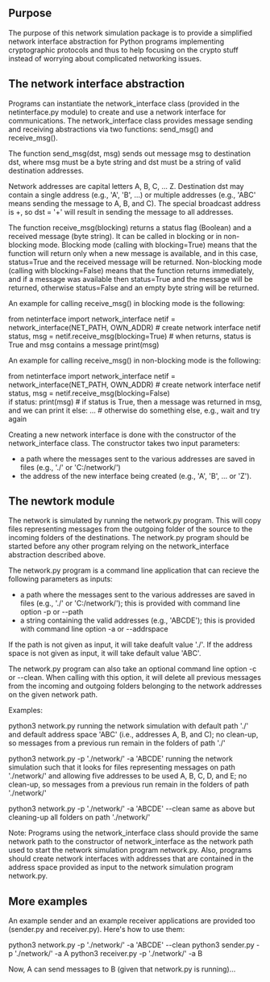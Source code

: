Purpose
-------

The purpose of this network simulation package is to provide a simplified network interface abstraction for Python programs implementing cryptographic protocols and thus to help focusing on the crypto stuff instead of worrying about complicated networking issues.


The network interface abstraction
---------------------------------

Programs can instantiate the network_interface class (provided in the netinterface.py module) to create and use a network interface for communications. The network_interface class provides message sending and receiving abstractions via two functions: send_msg() and receive_msg().

The function send_msg(dst, msg) sends out message msg to destination dst, where msg must be a byte string and dst must be a string of valid destination addresses.

Network addresses are capital letters A, B, C, ... Z. Destination dst may contain a single address (e.g., 'A', 'B', ...) or multiple addresses (e.g., 'ABC' means sending the message to A, B, and C). The special broadcast address is +, so dst = '+' will result in sending the message to all addresses.

The function receive_msg(blocking) returns a status flag (Boolean) and a received message (byte string). It can be called in blocking or in non-blocking mode. Blocking mode (calling with blocking=True) means that the function will return only when a new message is available, and in this case, status=True and the received message will be returned. Non-blocking mode (calling with blocking=False) means that the function returns immediately, and if a message was available then status=True and the message will be returned, otherwise status=False and an empty byte string will be returned.

An example for calling receive_msg() in blocking mode is the following:

from netinterface import network_interface
netif = network_interface(NET_PATH, OWN_ADDR)		# create network interface netif
status, msg = netif.receive_msg(blocking=True)		# when returns, status is True and msg contains a message 
print(msg)

An example for calling receive_msg() in non-blocking mode is the following:
 
from netinterface import network_interface
netif = network_interface(NET_PATH, OWN_ADDR)		# create network interface netif
status, msg = netif.receive_msg(blocking=False)    
if status: print(msg)								# if status is True, then a message was returned in msg, and we can print it
else: ...											# otherwise do something else, e.g., wait and try again

Creating a new network interface is done with the constructor of the network_interface class. The constructor takes two input parameters:
- a path where the messages sent to the various addresses are saved in files (e.g., './' or 'C:/network/')
- the address of the new interface being created (e.g., 'A', 'B', ... or 'Z').


The newtork module
------------------

The network is simulated by running the network.py program. This will copy files representing messages from the outgoing folder of the source to the incoming folders of the destinations. The network.py program should be started before any other program relying on the network_interface abstraction described above.

The network.py program is a command line application that can recieve the following parameters as inputs:
- a path where the messages sent to the various addresses are saved in files (e.g., './' or 'C:/network/'); this is provided with command line option -p or --path
- a string containing the valid addresses (e.g., 'ABCDE'); this is provided with command line option -a or --addrspace

If the path is not given as input, it will take deafult value './'. If the address space is not given as input, it will take default value 'ABC'.

The network.py program can also take an optional command line option -c or --clean. When calling with this option, it will delete all previous messages from the incoming and outgoing folders belonging to the network addresses on the given network path.

Examples:

python3 network.py
	running the network simulation with default path './' and default address space 'ABC' (i.e., addresses A, B, and C);
	no clean-up, so messages from a previous run remain in the folders of path './'
	
python3 network.py -p './network/' -a 'ABCDE'
	running the network simulation such that it looks for files representing messages on path './network/'
	and allowing five addresses to be used A, B, C, D, and E;
	no clean-up, so messages from a previous run remain in the folders of path './network/'
	
python3 network.py -p './network/' -a 'ABCDE' --clean
	same as above but cleaning-up all folders on path './network/'
	
Note: Programs using the network_interface class should provide the same network path to the constructor of network_interface as the network path used to start the network simulation program network.py. Also, programs should create network interfaces with addresses that are contained in the address space provided as input to the network simulation program network.py.


More examples
-------------

An example sender and an example receiver applications are provided too (sender.py and receiver.py). Here's how to use them:

python3 network.py -p './network/' -a 'ABCDE' --clean
python3 sender.py -p './network/' -a A
python3 receiver.py -p './network/' -a B

Now, A can send messages to B (given that network.py is running)...
